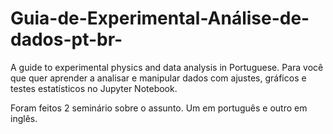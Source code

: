 # Guia-de-Experimental-Análise-de-dados-pt-br-
A guide to experimental physics and data analysis in Portuguese. Para você que quer aprender a analisar e manipular dados com ajustes, gráficos e testes estatísticos no Jupyter Notebook.

Foram feitos 2 seminário sobre o assunto. Um em português e outro em inglês.
